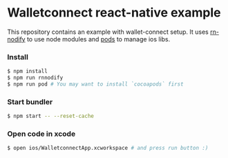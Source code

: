 # Walletconnect react-native example

This repository contains an example with wallet-connect setup. It uses [rn-nodify](https://github.com/tradle/rn-nodeify) to use node modules and [pods](https://cocoapods.org/) to manage ios libs.

### Install

```bash
$ npm install
$ npm run rnnodify
$ npm run pod # You may want to install `cocoapods` first
```

### Start bundler

```bash
$ npm start -- --reset-cache
```

### Open code in xcode

```bash
$ open ios/WalletconnectApp.xcworkspace # and press run button :)
```
